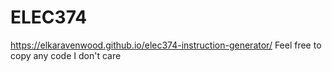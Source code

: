 # ELEC374
https://elkaravenwood.github.io/elec374-instruction-generator/
Feel free to copy any code I don't care

